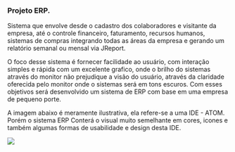 ### Projeto ERP.
Sistema que envolve desde o cadastro dos colaboradores e visitante da empresa,
até o controle financeiro, faturamento, recursos humanos, sistemas de compras integrando todas as áreas da empresa e gerando um relatório semanal ou mensal via JReport.

O foco desse sistema é fornecer facilidade ao usuário, com interação simples e rápida com um excelente grafico, onde o brilho do sistemas através do monitor não prejudique a visão do usuário, através da claridade oferecida pelo monitor onde o sistemas será em tons escuros. Com esses objetivos será desenvolvido um sistema de ERP com base em uma empresa de pequeno porte.

A imagem abaixo é meramente ilustrativa, ela refere-se a uma IDE - ATOM. Porém o sistema ERP Conterá o visual muito semelhante em cores, icones e também algumas formas de usabilidade e design desta IDE.


<img src="https://github.com/rafaelcarvalhocaetano/ERP/blob/master/ERP-RRVH/src/img/imagem.png">
